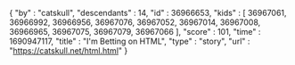 {
  "by" : "catskull",
  "descendants" : 14,
  "id" : 36966653,
  "kids" : [ 36967061, 36966992, 36966956, 36967076, 36967052, 36967014, 36967008, 36966965, 36967075, 36967079, 36967066 ],
  "score" : 101,
  "time" : 1690947117,
  "title" : "I'm Betting on HTML",
  "type" : "story",
  "url" : "https://catskull.net/html.html"
}
